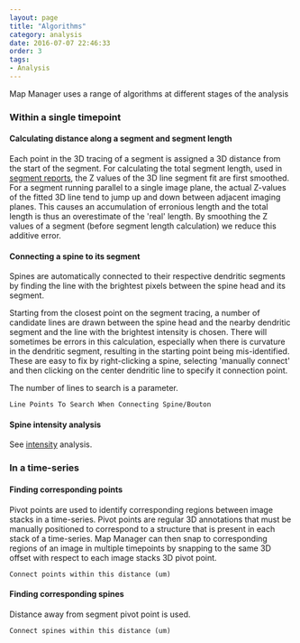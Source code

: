 ```yaml
---
layout: page
title: "Algorithms"
category: analysis
date: 2016-07-07 22:46:33
order: 3
tags:
- Analysis
---
```


Map Manager uses a range of algorithms at different stages of the analysis

### Within a single timepoint

#### Calculating distance along a segment and segment length

Each point in the 3D tracing of a segment is assigned a 3D distance from the start of the segment. For calculating the total segment length, used in [segment reports][reports], the Z values of the 3D line segment fit are first smoothed. For a segment running parallel to a single image plane, the actual Z-values of the fitted 3D line tend to jump up and down between adjacent imaging planes. This causes an accumulation of erronious length and the total length is thus an overestimate of the 'real' length. By smoothing the Z values of a segment (before segment length calculation) we reduce this additive error.

#### Connecting a spine to its segment

Spines are automatically connected to their respective dendritic segments by finding the line with the brightest pixels between the spine head and its segment.

Starting from the closest point on the segment tracing, a number of candidate lines are drawn between the spine head and the nearby dendritic segment and the line with the brightest intensity is chosen. There will sometimes be errors in this calculation, especially when there is curvature in the dendritic segment, resulting in the starting point being mis-identified. These are easy to fix by right-clicking a spine, selecting 'manually connect' and then clicking on the center dendritic line to specify it connection point.

The number of lines to search is a parameter.

    Line Points To Search When Connecting Spine/Bouton

#### Spine intensity analysis

See [intensity][intensity] analysis.

### In a time-series

#### Finding corresponding points

Pivot points are used to identify corresponding regions between image stacks in a time-series. Pivot points are regular 3D annotations that must be manually positioned to correspond to a structure that is present in each stack of a time-series. Map Manager can then snap to corresponding regions of an image in multiple timepoints by snapping to the same 3D offset with respect to each image stacks 3D pivot point.

    Connect points within this distance (um)

#### Finding corresponding spines

Distance away from segment pivot point is used.

    Connect spines within this distance (um)

[reports]: reports
[intensity]: intensity
